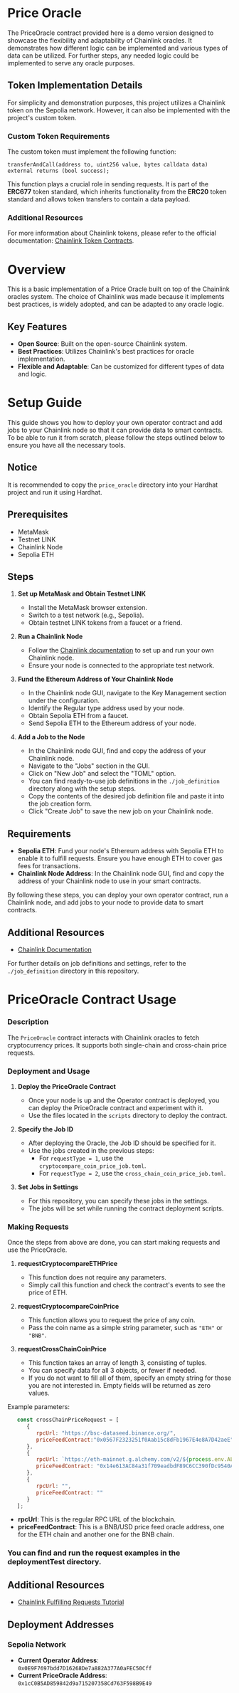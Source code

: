 # Price Oracle

The PriceOracle contract provided here is a demo version designed to showcase the flexibility and adaptability of Chainlink oracles. 
It demonstrates how different logic can be implemented and various types of data can be utilized. 
For further steps, any needed logic could be implemented to serve any oracle purposes.

## Token Implementation Details

For simplicity and demonstration purposes, this project utilizes a Chainlink token on the Sepolia network. However, it can also be implemented with the project's custom token.

### Custom Token Requirements

The custom token must implement the following function:

```solidity
transferAndCall(address to, uint256 value, bytes calldata data) external returns (bool success);
```

This function plays a crucial role in sending requests. It is part of the **ERC677** token standard, which inherits functionality from the **ERC20** token standard and allows token transfers to contain a data payload.

### Additional Resources

For more information about Chainlink tokens, please refer to the official documentation: [Chainlink Token Contracts](https://docs.chain.link/resources/link-token-contracts).


# Overview

This is a basic implementation of a Price Oracle built on top of the Chainlink oracles system. The choice of Chainlink was made because it implements best practices, is widely adopted, and can be adapted to any oracle logic.

## Key Features

- **Open Source**: Built on the open-source Chainlink system.
- **Best Practices**: Utilizes Chainlink's best practices for oracle implementation.
- **Flexible and Adaptable**: Can be customized for different types of data and logic.

# Setup Guide

This guide shows you how to deploy your own operator contract and add jobs to your Chainlink node so that it can provide data to smart contracts. To be able to run it from scratch, please follow the steps outlined below to ensure you have all the necessary tools.

## Notice
It is recommended to copy the `price_oracle` directory into your Hardhat project and run it using Hardhat.


## Prerequisites

- MetaMask
- Testnet LINK
- Chainlink Node
- Sepolia ETH

## Steps

1. **Set up MetaMask and Obtain Testnet LINK**

   - Install the MetaMask browser extension.
   - Switch to a test network (e.g., Sepolia).
   - Obtain testnet LINK tokens from a faucet or a friend.

2. **Run a Chainlink Node**

   - Follow the [Chainlink documentation](https://docs.chain.link/docs/running-a-chainlink-node/) to set up and run your own Chainlink node.
   - Ensure your node is connected to the appropriate test network.

3. **Fund the Ethereum Address of Your Chainlink Node**

   - In the Chainlink node GUI, navigate to the Key Management section under the configuration.
   - Identify the Regular type address used by your node.
   - Obtain Sepolia ETH from a faucet.
   - Send Sepolia ETH to the Ethereum address of your node.

4. **Add a Job to the Node**

   - In the Chainlink node GUI, find and copy the address of your Chainlink node.
   - Navigate to the "Jobs" section in the GUI.
   - Click on "New Job" and select the "TOML" option.
   - You can find ready-to-use job definitions in the `./job_definition` directory along with the setup steps.
   - Copy the contents of the desired job definition file and paste it into the job creation form.
   - Click "Create Job" to save the new job on your Chainlink node.

## Requirements

- **Sepolia ETH**: Fund your node's Ethereum address with Sepolia ETH to enable it to fulfill requests. Ensure you have enough ETH to cover gas fees for transactions.
- **Chainlink Node Address**: In the Chainlink node GUI, find and copy the address of your Chainlink node to use in your smart contracts.

By following these steps, you can deploy your own operator contract, run a Chainlink node, and add jobs to your node to provide data to smart contracts.

## Additional Resources

- [Chainlink Documentation](https://docs.chain.link/docs)

For further details on job definitions and settings, refer to the `./job_definition` directory in this repository.

# PriceOracle Contract Usage

### Description

The `PriceOracle` contract interacts with Chainlink oracles to fetch cryptocurrency prices. It supports both single-chain and cross-chain price requests.

### Deployment and Usage

1. **Deploy the PriceOracle Contract**
   - Once your node is up and the Operator contract is deployed, you can deploy the PriceOracle contract and experiment with it.
   - Use the files located in the `scripts` directory to deploy the contract.

2. **Specify the Job ID**
   - After deploying the Oracle, the Job ID should be specified for it.
   - Use the jobs created in the previous steps:
     - For `requestType = 1`, use the `cryptocompare_coin_price_job.toml`.
     - For `requestType = 2`, use the `cross_chain_coin_price_job.toml`.

3. **Set Jobs in Settings**
   - For this repository, you can specify these jobs in the settings.
   - The jobs will be set while running the contract deployment scripts.


### Making Requests

Once the steps from above are done, you can start making requests and use the PriceOracle. 

1. **requestCryptocompareETHPrice**
   - This function does not require any parameters. 
   - Simply call this function and check the contract's events to see the price of ETH.

2. **requestCryptocompareCoinPrice**
   - This function allows you to request the price of any coin.
   - Pass the coin name as a simple string parameter, such as `"ETH"` or `"BNB"`.

3. **requestCrossChainCoinPrice**
   - This function takes an array of length 3, consisting of tuples.
   - You can specify data for all 3 objects, or fewer if needed.
   - If you do not want to fill all of them, specify an empty string for those you are not interested in. Empty fields will be returned as zero values.

Example parameters:

```javascript
   const crossChainPriceRequest = [
      { 
         rpcUrl: "https://bsc-dataseed.binance.org/", 
         priceFeedContract:"0x0567F2323251f0Aab15c8dFb1967E4e8A7D42aeE" 
      },
      { 
         rpcUrl: `https://eth-mainnet.g.alchemy.com/v2/${process.env.ALCHEMY_API_KEY}`, 
         priceFeedContract: "0x14e613AC84a31f709eadbdF89C6CC390fDc9540A" 
      },
      { 
         rpcUrl: "", 
         priceFeedContract: "" 
      }
   ];
```

- **rpcUrl**: This is the regular RPC URL of the blockchain.
- **priceFeedContract**: This is a BNB/USD price feed oracle address, one for the ETH chain and another one for the BNB chain.

### You can find and run the request examples in the deploymentTest directory.

## Additional Resources
- [Chainlink Fulfilling Requests Tutorial ](https://docs.chain.link/docs)

## Deployment Addresses

### Sepolia Network
- **Current Operator Address**: `0x0E9F7697bdd7D16268De7a882A377A0aFEC50Cff`
- **Current PriceOracle Address**: `0x1cC0B5AD859842d9a715207358Cd763F598B9E49`









